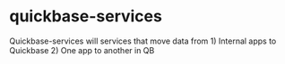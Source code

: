 # quickbase-services
Quickbase-services will services that move data from 1) Internal apps to Quickbase 2) One app to another in QB
